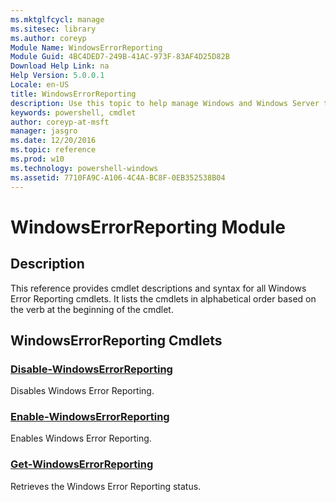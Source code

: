 ```yaml
---
ms.mktglfcycl: manage
ms.sitesec: library
ms.author: coreyp
Module Name: WindowsErrorReporting
Module Guid: 4BC4DED7-249B-41AC-973F-83AF4D25D82B
Download Help Link: na
Help Version: 5.0.0.1
Locale: en-US
title: WindowsErrorReporting
description: Use this topic to help manage Windows and Windows Server technologies with Windows PowerShell.
keywords: powershell, cmdlet
author: coreyp-at-msft
manager: jasgro
ms.date: 12/20/2016
ms.topic: reference
ms.prod: w10
ms.technology: powershell-windows
ms.assetid: 7710FA9C-A106-4C4A-BC8F-0EB352538B04
---
```


# WindowsErrorReporting Module
## Description
This reference provides cmdlet descriptions and syntax for all Windows Error Reporting cmdlets. It lists the cmdlets in alphabetical order based on the verb at the beginning of the cmdlet.

## WindowsErrorReporting Cmdlets
### [Disable-WindowsErrorReporting](./disable-windowserrorreporting.md)
Disables Windows Error Reporting.

### [Enable-WindowsErrorReporting](./enable-windowserrorreporting.md)
Enables Windows Error Reporting.

### [Get-WindowsErrorReporting](./get-windowserrorreporting.md)
Retrieves the Windows Error Reporting status.



